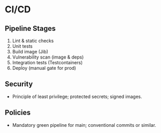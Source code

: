 # CI/CD

## Pipeline Stages
1. Lint & static checks
2. Unit tests
3. Build image (Jib)
4. Vulnerability scan (image & deps)
5. Integration tests (Testcontainers)
6. Deploy (manual gate for prod)

## Security
- Principle of least privilege; protected secrets; signed images.

## Policies
- Mandatory green pipeline for main; conventional commits or similar.
